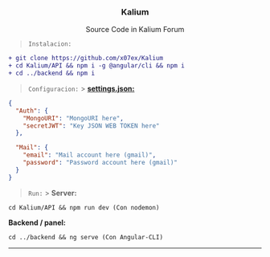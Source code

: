 <div align="center">
  <a href="https://kalium.sh">
    <img src="https://github.com/x07ex/x07ex/blob/main/assets/kalium.svg" alt="" />
  </a>
  <h3 align="center">Kalium</h3>
  <p align="center">
    Source Code in Kalium Forum 
  </p>
</div>

> `Instalacion:`

```diff
+ git clone https://github.com/x07ex/Kalium
+ cd Kalium/API && npm i -g @angular/cli && npm i
+ cd ../backend && npm i
```

> `Configuracion:` > **[settings.json:](https://github.com/x07ex/Kalium/blob/main/API/src/settings.json)**

```json
{
  "Auth": {
    "MongoURI": "MongoURI here",
    "secretJWT": "Key JSON WEB TOKEN here"
  },

  "Mail": {
    "email": "Mail account here (gmail)",
    "password": "Password account here (gmail)"
  }
}
```

> `Run:` > **Server:**

```fix
cd Kalium/API && npm run dev (Con nodemon)
```

**Backend / panel:**

```fix
cd ../backend && ng serve (Con Angular-CLI)
```

---
